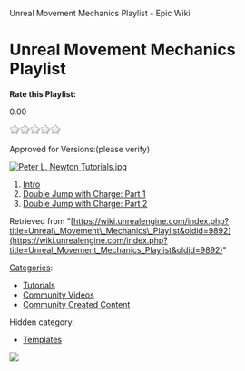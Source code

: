 Unreal Movement Mechanics Playlist - Epic Wiki                    

Unreal Movement Mechanics Playlist
==================================

**Rate this Playlist:**

0.00

![](/extensions/VoteNY/images/star_off.gif)![](/extensions/VoteNY/images/star_off.gif)![](/extensions/VoteNY/images/star_off.gif)![](/extensions/VoteNY/images/star_off.gif)![](/extensions/VoteNY/images/star_off.gif)

Approved for Versions:(please verify)

[![Peter L. Newton Tutorials.jpg](https://d3ar1piqh1oeli.cloudfront.net/6/60/Peter_L._Newton_Tutorials.jpg/400px-Peter_L._Newton_Tutorials.jpg)](/File:Peter_L._Newton_Tutorials.jpg)

1.  [Intro](/Unreal_Movement_Mechanics:_Intro "Unreal Movement Mechanics: Intro")
2.  [Double Jump with Charge: Part 1](/Unreal_Movement_Mechanics:_Double_Jump_with_Charge:_Part_1 "Unreal Movement Mechanics: Double Jump with Charge: Part 1")
3.  [Double Jump with Charge: Part 2](/Unreal_Movement_Mechanics:_Double_Jump_with_Charge:_Part_2 "Unreal Movement Mechanics: Double Jump with Charge: Part 2")

Retrieved from "[https://wiki.unrealengine.com/index.php?title=Unreal\_Movement\_Mechanics\_Playlist&oldid=9892](https://wiki.unrealengine.com/index.php?title=Unreal_Movement_Mechanics_Playlist&oldid=9892)"

[Categories](/Special:Categories "Special:Categories"):

*   [Tutorials](/Category:Tutorials "Category:Tutorials")
*   [Community Videos](/Category:Community_Videos "Category:Community Videos")
*   [Community Created Content](/Category:Community_Created_Content "Category:Community Created Content")

Hidden category:

*   [Templates](/Category:Templates "Category:Templates")

  ![](https://tracking.unrealengine.com/track.png)